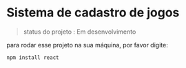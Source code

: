 <h1>Sistema de cadastro de jogos</h1>

> status do projeto : Em desenvolvimento

para rodar esse projeto na sua máquina, por favor digite:

```
npm install react 
```
